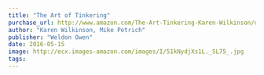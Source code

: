 ```yaml
---
title: "The Art of Tinkering"
purchase_url: http://www.amazon.com/The-Art-Tinkering-Karen-Wilkinson/dp/1616286091%3FSubscriptionId%3DAKIAIVZLK2PABGQI2KAQ%26tag%3Deverrail-20%26linkCode%3Dxm2%26camp%3D2025%26creative%3D165953%26creativeASIN%3D1616286091
author: "Karen Wilkinson, Mike Petrich"
publisher: "Weldon Owen"
date: 2016-05-15
image: http://ecx.images-amazon.com/images/I/51kNydjXs1L._SL75_.jpg
tags:
---
```



